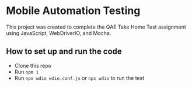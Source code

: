 # Mobile Automation Testing
This project was created to complete the QAE Take Home Test assignment using JavaScript, WebDriverIO, and Mocha.

## How to set up and run the code
- Clone this repo
- Run `npm i`
- Run `npx wdio wdio.conf.js` or `npx wdio` to run the test
